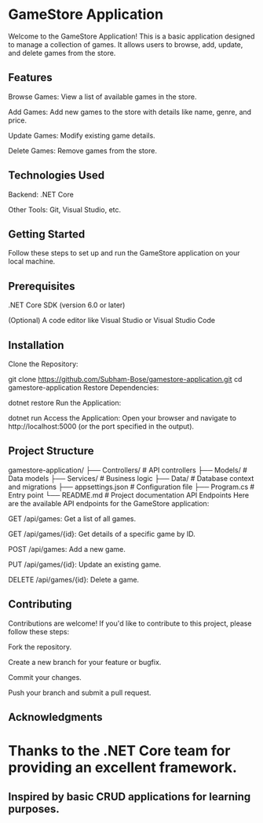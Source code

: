 # GameStore Application

Welcome to the GameStore Application! This is a basic application designed to manage a collection of games. It allows users to browse, add, update, and delete games from the store.

## Features

Browse Games: View a list of available games in the store.

Add Games: Add new games to the store with details like name, genre, and price.

Update Games: Modify existing game details.

Delete Games: Remove games from the store.

## Technologies Used

Backend: .NET Core

Other Tools: Git, Visual Studio, etc.

## Getting Started

Follow these steps to set up and run the GameStore application on your local machine.

## Prerequisites

.NET Core SDK (version 6.0 or later)

(Optional) A code editor like Visual Studio or Visual Studio Code

## Installation

Clone the Repository:

git clone https://github.com/Subham-Bose/gamestore-application.git
cd gamestore-application
Restore Dependencies:

dotnet restore
Run the Application:

dotnet run
Access the Application:
Open your browser and navigate to http://localhost:5000 (or the port specified in the output).

## Project Structure

gamestore-application/
├── Controllers/ # API controllers
├── Models/ # Data models
├── Services/ # Business logic
├── Data/ # Database context and migrations
├── appsettings.json # Configuration file
├── Program.cs # Entry point
└── README.md # Project documentation
API Endpoints
Here are the available API endpoints for the GameStore application:

GET /api/games: Get a list of all games.

GET /api/games/{id}: Get details of a specific game by ID.

POST /api/games: Add a new game.

PUT /api/games/{id}: Update an existing game.

DELETE /api/games/{id}: Delete a game.

## Contributing

Contributions are welcome! If you'd like to contribute to this project, please follow these steps:

Fork the repository.

Create a new branch for your feature or bugfix.

Commit your changes.

Push your branch and submit a pull request.

## Acknowledgments

# Thanks to the .NET Core team for providing an excellent framework.

## Inspired by basic CRUD applications for learning purposes.

